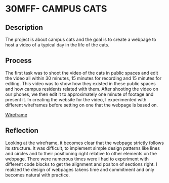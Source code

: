 <h1>30MFF- CAMPUS CATS</h1>
<h2>Description</h2>
<p>The project is about campus cats and the goal is to create a webpage to host a video of a typical day in the life of the cats.</p>
<h2>Process</h2>
<p>The first task was to shoot the video of the cats in public spaces and edit the video all within 30 minutes, 15 minutes for recording and 15 minutes for editing. This video was to show how they existed in these public spaces and how campus residents related with them. After shooting the video on our phones, we then edit it to approximately one minute of footage and present it. In creating the website for the video, I experimented with different wireframes before setting on one that the webpage is based on.</p>
<a href = "https://xd.adobe.com/view/2e95a716-ada6-4d1e-8e10-d03c648fcdf2-7bc6/">Wireframe</a>
<h2>Reflection</h2> 
<p>Looking at the wireframe, it becomes clear that the webpage strictly follows its structure. It was difficult, to implement simple design patterns like lines and circles and to their positioning right relative to other elements on the webpage. There were numerous times were i had to experiment with different code blocks to get the alignment and positon of sections right. I realized the design of webpages takens time and commitment and only becomes natural with practice.</p>
